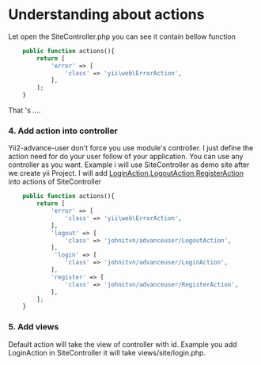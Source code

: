 # Understanding about actions

Let open the SiteController.php you can see it contain bellow function

````php
	public function actions(){
        return [
            'error' => [
                'class' => 'yii\web\ErrorAction',
            ],
        ];
    }
````

That 's ....


### 4. Add action into controller
Yii2-advance-user don't force you use module's controller. I just define the action need for do your user follow of your application. You can use any controller as you want. Example i will use SiteController as demo site after we create yii Project. I will add [LoginAction](https://github.com/johnitvn/yii2-advance-user/blob/master/src/actions/LoginAction.php),[LogoutAction](https://github.com/johnitvn/yii2-advance-user/blob/master/src/actions/LogoutAction.php),[RegisterAction](https://github.com/johnitvn/yii2-advance-user/blob/master/src/actions/RegisterAction.php) into actions of SiteController

````php
	public function actions(){
        return [
            'error' => [
                'class' => 'yii\web\ErrorAction',
            ],           
            'logout' => [
                'class' => 'johnitvn/advanceuser/LogoutAction',                                
            ],
             'login' => [
                'class' => 'johnitvn/advanceuser/LoginAction',
            ],
            'register' => [
                'class' => 'johnitvn/advanceuser/RegisterAction',
            ],
        ];
    }
````

### 5. Add views
Default action will take the view of controller with id. Example you add LoginAction in SiteController it will take views/site/login.php. 